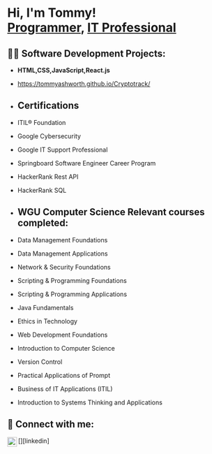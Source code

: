 <h1>Hi, I'm Tommy! <br/><a href="https://github.com/TommyAshworth">Programmer</a>, <a href="https://www.linkedin.com/in/tommy-ashworth-a50928123/">IT Professional</a></h1>

<h2>👨‍💻 Software Development Projects:</h2>

- <b> HTML,CSS,JavaScript,React.js </b>
- https://tommyashworth.github.io/Cryptotrack/

- <h2> Certifications </h2>
- ITIL® Foundation
- Google Cybersecurity
- Google IT Support Professional
- Springboard Software Engineer Career Program
- HackerRank Rest API
- HackerRank SQL

- <h2> WGU Computer Science Relevant courses completed: </h2>
- Data Management Foundations
- Data Management Applications
- Network & Security Foundations
- Scripting & Programming Foundations
- Scripting & Programming Applications
- Java Fundamentals
- Ethics in Technology
- Web Development Foundations
- Introduction to Computer Science
- Version Control
- Practical Applications of Prompt
- Business of IT Applications (ITIL)
- Introduction to Systems Thinking and Applications



<h2> 🤳 Connect with me:</h2>
[<img align="left" alt="TommyAshworth | LinkedIn" width="22px" src="https://cdn.jsdelivr.net/npm/simple-icons@v3/icons/linkedin.svg" />][linkedin]

[linkedin]: https://www.linkedin.com/in/tommy-ashworth-a50928123/

<!--
**TommyAshworth/tommyashworth** is a ✨ _special_ ✨ repository because its `README.md` (this file) appears on your GitHub profile.

Here are some ideas to get you started:

- 🔭 I’m currently working on ...
- 🌱 I’m currently learning ...
- 👯 I’m looking to collaborate on ...
- 🤔 I’m looking for help with ...
- 💬 Ask me about ...
- 📫 How to reach me: ...
- 😄 Pronouns: ...
- ⚡ Fun fact: ...
-->

